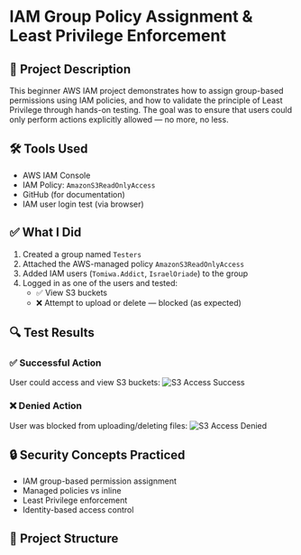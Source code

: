 # IAM Group Policy Assignment & Least Privilege Enforcement

## 🔐 Project Description
This beginner AWS IAM project demonstrates how to assign group-based permissions using IAM policies, and how to validate the principle of Least Privilege through hands-on testing. The goal was to ensure that users could only perform actions explicitly allowed — no more, no less.

## 🛠️ Tools Used
- AWS IAM Console
- IAM Policy: `AmazonS3ReadOnlyAccess`
- GitHub (for documentation)
- IAM user login test (via browser)

## ✅ What I Did
1. Created a group named `Testers`
2. Attached the AWS-managed policy `AmazonS3ReadOnlyAccess`
3. Added IAM users (`Tomiwa.Addict`, `IsraelOriade`) to the group
4. Logged in as one of the users and tested:
   - ✅ View S3 buckets
   - ❌ Attempt to upload or delete — blocked (as expected)

## 🔍 Test Results

### ✅ Successful Action
User could access and view S3 buckets:
![S3 Access Success](screenshots/s3-access-granted.png)

### ❌ Denied Action
User was blocked from uploading/deleting files:
![S3 Access Denied](screenshots/s3-access-denied.png)

## 🔒 Security Concepts Practiced
- IAM group-based permission assignment
- Managed policies vs inline
- Least Privilege enforcement
- Identity-based access control

## 📁 Project Structure

